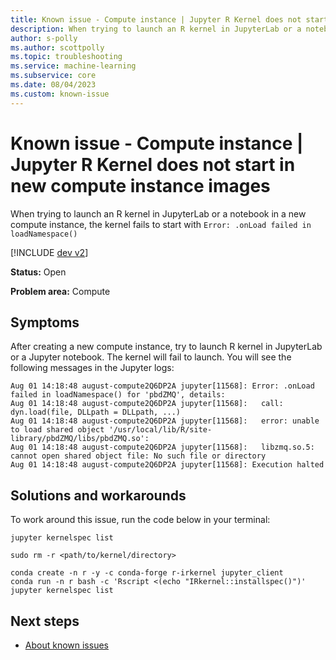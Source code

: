 ```yaml
---
title: Known issue - Compute instance | Jupyter R Kernel does not start in new compute instance images 
description: When trying to launch an R kernel in JupyterLab or a notebook in a new compute instance, the kernel fails to start
author: s-polly
ms.author: scottpolly
ms.topic: troubleshooting  
ms.service: machine-learning
ms.subservice: core
ms.date: 08/04/2023
ms.custom: known-issue
---
```


# Known issue  - Compute instance | Jupyter R Kernel does not start in new compute instance images 

When trying to launch an R kernel in JupyterLab or a notebook in a new compute instance, the kernel fails to start with `Error: .onLoad failed in loadNamespace()`

[!INCLUDE [dev v2](../includes/machine-learning-dev-v2.md)]


**Status:** Open


**Problem area:** Compute


## Symptoms

After creating a new compute instance, try to launch R kernel in JupyterLab or a Jupyter notebook. The kernel will fail to launch. You will see the following messages in the Jupyter logs:


```  
Aug 01 14:18:48 august-compute2Q6DP2A jupyter[11568]: Error: .onLoad failed in loadNamespace() for 'pbdZMQ', details:
Aug 01 14:18:48 august-compute2Q6DP2A jupyter[11568]:   call: dyn.load(file, DLLpath = DLLpath, ...)
Aug 01 14:18:48 august-compute2Q6DP2A jupyter[11568]:   error: unable to load shared object '/usr/local/lib/R/site-library/pbdZMQ/libs/pbdZMQ.so':
Aug 01 14:18:48 august-compute2Q6DP2A jupyter[11568]:   libzmq.so.5: cannot open shared object file: No such file or directory
Aug 01 14:18:48 august-compute2Q6DP2A jupyter[11568]: Execution halted
```

## Solutions and workarounds

To work around this issue, run the code below in your terminal:

```azurecli
jupyter kernelspec list

sudo rm -r <path/to/kernel/directory>

conda create -n r -y -c conda-forge r-irkernel jupyter_client
conda run -n r bash -c 'Rscript <(echo "IRkernel::installspec()")'
jupyter kernelspec list

```

## Next steps

- [About known issues](azureml-known-issues.md)
